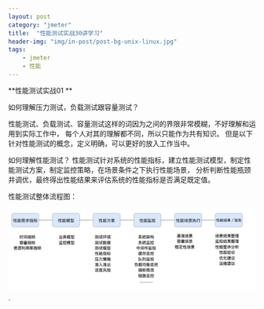 ```yaml
---
layout: post
category: "jmeter"
title:  "性能测试实战30讲学习"
header-img: "img/in-post/post-bg-unix-linux.jpg"
tags:
    - jmeter
    - 性能
---
```

**性能测试实战01
**

如何理解压力测试，负载测试跟容量测试？

性能测试、负载测试、容量测试这样的词因为之间的界限非常模糊，不好理解和运用到实际工作中，
每个人对其的理解都不同，所以只能作为共有知识。
但是以下针对性能测试的概念，定义明确，可以更好的放入工作当中。

如何理解性能测试？
性能测试针对系统的性能指标，建立性能测试模型，制定性能测试方案，制定监控策略，在场景条件之下执行性能场景，
分析判断性能瓶颈并调优，最终得出性能结果来评估系统的性能指标是否满足既定值。

性能测试整体流程图：
<div style="align: left">
 <img src="/img/in-post/xingneng/性能整个过程的指标.jpg"/>
</div> 



  




`